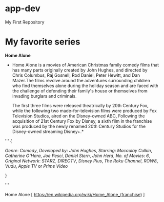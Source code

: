 # app-dev
My First Repository
# My favorite series
**Home Alone**
* Home Alone is a movies of American Christmas family comedy films that has many parts originally created by John Hughes,
  and directed by Chris Columbus, Raj Gosnell, Rod Daniel, Peter Hewitt, and Dan Mazer.The films revolve around the
  adventures surrounding children who find themselves alone during the holiday season and are faced with the challenge
  of defending their family's house or themselves from invading burglars and criminals.

  The first three films were released theatrically by 20th Century Fox, while the following two made-for-television
  films were produced by Fox Television Studios, aired on the Disney-owned ABC, Following the acquisition of 21st
  Century Fox by Disney, a sixth film in the franchise was produced by the newly renamed 20th Century Studios for the
  Disney-owned streaming Disney+.*

'''
{

*Genre*: *Comedy*,
*Developed by*: *John Hughes*,
*Starring*: *Macaulay Culkin*, *Catherine O'Hara*, *Joe Pesci*, *Daniel Stern*, *John Herd*,
*No. of Movies*: *6*,
*Original Network*: *STARZ*, *DIRECTV*, *Disney Plus*, *The Roku Channel*, *ROW8*, *Vudu*, *Apple TV* or *Prime Video* 

}

'''

Home Alone [ https://en.wikipedia.org/wiki/Home_Alone_(franchise) ]
